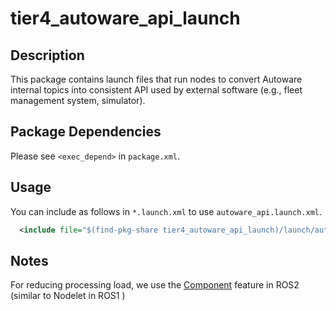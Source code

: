 # tier4_autoware_api_launch

## Description

This package contains launch files that run nodes to convert Autoware internal topics into consistent API used by external software (e.g., fleet management system, simulator).

## Package Dependencies

Please see `<exec_depend>` in `package.xml`.

## Usage

You can include as follows in `*.launch.xml` to use `autoware_api.launch.xml`.

```xml
  <include file="$(find-pkg-share tier4_autoware_api_launch)/launch/autoware_api.launch.xml"/>
```

## Notes

For reducing processing load, we use the [Component](https://docs.ros.org/en/galactic/Concepts/About-Composition.html) feature in ROS2 (similar to Nodelet in ROS1 )
